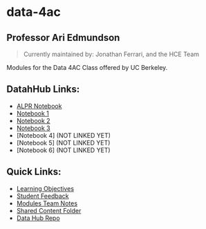 # data-4ac
## Professor Ari Edmundson
> Currently maintained by: Jonathan Ferrari, and the HCE Team

Modules for the Data 4AC Class offered by UC Berkeley. 


## DatahHub Links:

- [ALPR Notebook](https://datahub.berkeley.edu/hub/user-redirect/git-pull?repo=https%3A%2F%2Fgithub.com%2Fdata-4ac%2FSpring-23&branch=main&urlpath=tree%2FSpring-23%2FALPR%2FALPR_Notebook.ipynb)
- [Notebook 1](https://datahub.berkeley.edu/hub/user-redirect/git-pull?repo=https%3A%2F%2Fgithub.com%2Fdata-4ac%2FSpring-23&branch=main&urlpath=tree%2FSpring-23%2Fnotebook1%2Fnotebook1.ipynb)
- [Notebook 2](https://datahub.berkeley.edu/hub/user-redirect/git-pull?repo=https%3A%2F%2Fgithub.com%2Fdata-4ac%2FSpring-23&branch=main&urlpath=tree%2FSpring-23%2Fnotebook2%2Fnotebook2.ipynb)
- [Notebook 3](https://datahub.berkeley.edu/hub/user-redirect/git-pull?repo=https%3A%2F%2Fgithub.com%2Fdata-4ac%2FSpring-23&branch=main&urlpath=tree%2FSpring-23%2Fnotebook3%2Fnotebook3.ipynb)
- [Notebook 4] (NOT LINKED YET)
- [Notebook 5] (NOT LINKED YET)
- [Notebook 6] (NOT LINKED YET)


## Quick Links:

- [Learning Objectives](https://docs.google.com/document/d/1mGw-pHOTdpF4BRIu7RxXqL3wRXiWEikwUlyAY7Z0l5c/edit)
- [Student Feedback](https://docs.google.com/spreadsheets/d/1lgmqAduiSgHrkrhSz-0xmScoROB1nAjBvgFV1j7XuxE/edit#gid=379810911)
- [Modules Team Notes](https://docs.google.com/document/d/1Q5HqOM6qDzT2D3BYBBJfoqDB3VsnCKB4n7WZ-wia9oQ/edit#heading=h.wb4nk8dt97c8)
- [Shared Content Folder](https://drive.google.com/drive/folders/19BEUHtgGmhWZXi3BW_44hSu5jbfdLIkv)
- [Data Hub Repo](https://datahub.berkeley.edu/hub/user-redirect/git-pull?repo=https%3A%2F%2Fgithub.com%2Fds-modules%2Fdata-4ac&urlpath=tree%2Fdata-4ac%2F)
